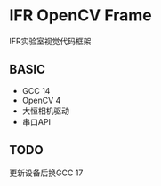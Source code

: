 # IFR OpenCV Frame

IFR实验室视觉代码框架

## BASIC

- GCC 14
- OpenCV 4
- 大恒相机驱动
- 串口API

## TODO

更新设备后换GCC 17